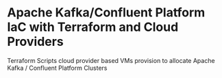 # Apache Kafka/Confluent Platform IaC with Terraform and Cloud Providers

Terraform Scripts cloud provider based VMs provision to allocate Apache Kafka / Confluent Platform Clusters
